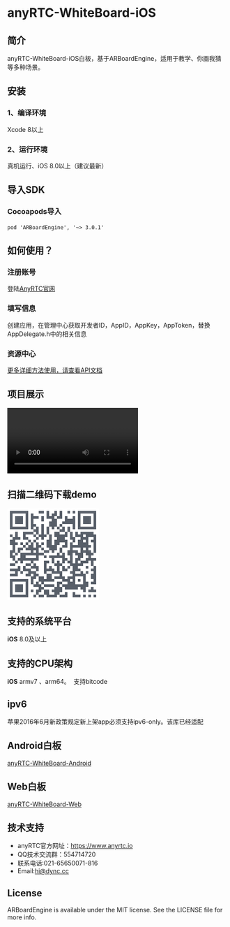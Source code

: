 # anyRTC-WhiteBoard-iOS
## 简介
anyRTC-WhiteBoard-iOS白板，基于ARBoardEngine，适用于教学、你画我猜等多种场景。</br>

## 安装
### 1、编译环境
Xcode 8以上</br>

### 2、运行环境
真机运行、iOS 8.0以上（建议最新）

## 导入SDK

### Cocoapods导入
```
pod 'ARBoardEngine', '~> 3.0.1'
```

## 如何使用？

### 注册账号
登陆[AnyRTC官网](https://www.anyrtc.io/)

### 填写信息
创建应用，在管理中心获取开发者ID，AppID，AppKey，AppToken，替换AppDelegate.h中的相关信息

### 资源中心
[更多详细方法使用，请查看API文档](https://www.anyrtc.io/resoure)

## 项目展示
![board](/image/board.mov)

## 扫描二维码下载demo
![WhiteBoard](/image/t1Dy.png)


## 支持的系统平台
**iOS** 8.0及以上

## 支持的CPU架构
**iOS** armv7 、arm64。  支持bitcode

## ipv6
苹果2016年6月新政策规定新上架app必须支持ipv6-only。该库已经适配

## Android白板
[anyRTC-WhiteBoard-Android](https://github.com/AnyRTC/anyRTC-WhiteBoard-Android)

## Web白板
[anyRTC-WhiteBoard-Web](https://github.com/anyRTC/anyRTC-WhiteBoard-Web)

## 技术支持
* anyRTC官方网址：https://www.anyrtc.io </br>
* QQ技术交流群：554714720 </br>
* 联系电话:021-65650071-816 </br>
* Email:hi@dync.cc </br>

## License

ARBoardEngine is available under the MIT license. See the LICENSE file for more info.

